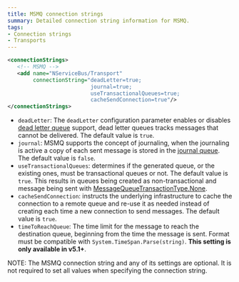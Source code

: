 ```yaml
---
title: MSMQ connection strings
summary: Detailed connection string information for MSMQ.
tags:
- Connection strings
- Transports
---
```


```xml
<connectionStrings>
   <!-- MSMQ -->
   <add name="NServiceBus/Transport"
        connectionString="deadLetter=true;
                          journal=true;
                          useTransactionalQueues=true;
                          cacheSendConnection=true"/>
</connectionStrings>
```

* `deadLetter`: The `deadLetter` configuration parameter enables or disables [dead letter queue](https://msdn.microsoft.com/en-us/library/ms706227.aspx) support, dead letter queues tracks messages that cannot be delivered. The default value is `true`.
* `journal`: MSMQ supports the concept of journaling, when the journaling is active a copy of each sent message is stored in the [journal queue](https://msdn.microsoft.com/en-us/library/ms702011.aspx). The default value is `false`.
* `useTransactionalQueues`: determines if the generated queue, or the existing ones, must be transactional queues or not. The default value is `true`. This results in queues being created as non-transactional and message being sent with [MessageQueueTransactionType.None](https://msdn.microsoft.com/en-us/library/system.messaging.messagequeuetransactiontype).
* `cacheSendConnection`: instructs the underlying infrastructure to cache the connection to a remote queue and re-use it as needed instead of creating each time a new connection to send messages. The default value is `true`.
* `timeToReachQueue`: The time limit for the message to reach the destination queue, beginning from the time the message is sent. Format must be compatible with `System.TimeSpan.Parse(string)`. **This setting is only available in v5.1+**.

NOTE: The MSMQ connection string and any of its settings are optional. It is not required to set all values when specifying the connection string. 